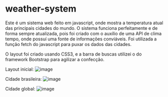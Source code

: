 # weather-system

Este é um sistema web feito em javascript, onde mostra a temperatura atual das principais cidades do mundo. 
O sistema funciona perfeitamente e de forma sempre atualizada, pois foi criado com o auxílio de uma API de clima tempo, onde possuí uma fonte de informações conviáveis. Foi utilizada a função fetch do javascript para puxar os dados das cidades. 

O layout foi criado usando CSS3, e a barra de buscas utilizei o do framework Bootstrap para agilizar a confecção.


Layout inicial:
![image](https://user-images.githubusercontent.com/68758159/148649675-c45bbe61-1db6-4428-bfe4-a06a082d265d.png)

Cidade brasileira:
![image](https://user-images.githubusercontent.com/68758159/148649748-91ed9afc-0fcf-4bc6-9ca5-3754585a85a8.png)

Cidade global:
![image](https://user-images.githubusercontent.com/68758159/148649728-d44ad5bf-cf7d-4275-afbf-ea817353ce81.png)
